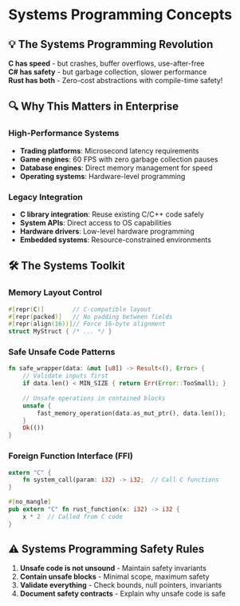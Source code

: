 # Systems Programming Concepts

## 💡 The Systems Programming Revolution

**C has speed** - but crashes, buffer overflows, use-after-free  
**C# has safety** - but garbage collection, slower performance  
**Rust has both** - Zero-cost abstractions with compile-time safety!

## 🔍 Why This Matters in Enterprise

### **High-Performance Systems**
- **Trading platforms**: Microsecond latency requirements
- **Game engines**: 60 FPS with zero garbage collection pauses
- **Database engines**: Direct memory management for speed
- **Operating systems**: Hardware-level programming

### **Legacy Integration**
- **C library integration**: Reuse existing C/C++ code safely
- **System APIs**: Direct access to OS capabilities
- **Hardware drivers**: Low-level hardware programming
- **Embedded systems**: Resource-constrained environments

## 🛠️ The Systems Toolkit

### **Memory Layout Control**
```rust
#[repr(C)]        // C-compatible layout
#[repr(packed)]   // No padding between fields  
#[repr(align(16))]// Force 16-byte alignment
struct MyStruct { /* ... */ }
```

### **Safe Unsafe Code Patterns**
```rust
fn safe_wrapper(data: &mut [u8]) -> Result<(), Error> {
    // Validate inputs first
    if data.len() < MIN_SIZE { return Err(Error::TooSmall); }
    
    // Unsafe operations in contained blocks
    unsafe {
        fast_memory_operation(data.as_mut_ptr(), data.len());
    }
    Ok(())
}
```

### **Foreign Function Interface (FFI)**
```rust
extern "C" {
    fn system_call(param: i32) -> i32;  // Call C functions
}

#[no_mangle]
pub extern "C" fn rust_function(x: i32) -> i32 {
    x * 2  // Called from C code
}
```

## ⚠️ Systems Programming Safety Rules

1. **Unsafe code is not unsound** - Maintain safety invariants
2. **Contain unsafe blocks** - Minimal scope, maximum safety
3. **Validate everything** - Check bounds, null pointers, invariants
4. **Document safety contracts** - Explain why unsafe code is safe